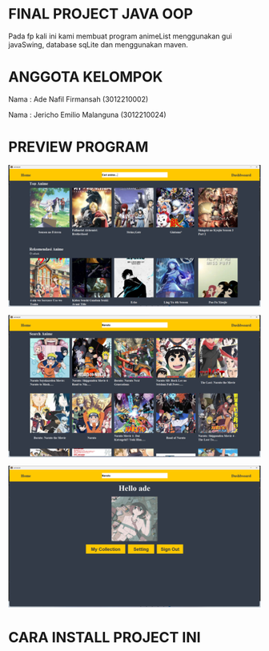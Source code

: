 # FINAL PROJECT JAVA OOP
Pada fp kali ini kami membuat program animeList menggunakan gui javaSwing, database sqLite
dan menggunakan maven.

# ANGGOTA KELOMPOK
<p>Nama : Ade Nafil Firmansah (3012210002)</p>
<p>Nama : Jericho Emilio Malanguna (3012210024)</p>

# PREVIEW PROGRAM

![HOME PAGE](https://raw.githubusercontent.com/adenafil/final-project-java-oop/main/src/main/resources/assets/Home.png "HOME PAGE")

![SEARCH PAGE](https://raw.githubusercontent.com/adenafil/final-project-java-oop/main/src/main/resources/assets/Search.png "SEARCH PAGE")

![DASHBOARD PAGE](https://raw.githubusercontent.com/adenafil/final-project-java-oop/main/src/main/resources/assets/Dashboard.png "DASHBOARD PAGE")




# CARA INSTALL PROJECT INI
